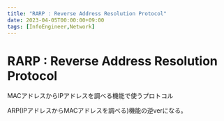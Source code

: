 ```yaml
---
title: "RARP : Reverse Address Resolution Protocol"
date: 2023-04-05T00:00:00+09:00
tags: [InfoEngineer,Network]
---
```

# RARP : Reverse Address Resolution Protocol

MACアドレスからIPアドレスを調べる機能で使うプロトコル

ARP(IPアドレスからMACアドレスを調べる)機能の逆verになる。


